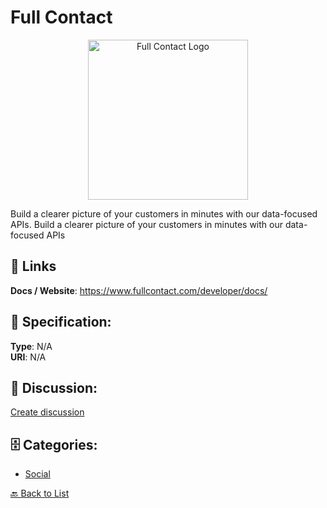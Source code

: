 # Full Contact
<p align="center">
    <img width="256" src="https://raw.githubusercontent.com/apis-list/apis-list/main/apis/full-contact/logo_256x256.png" alt="Full Contact Logo"/>
</p>

Build a clearer picture of your customers in minutes with our data-focused APIs.  Build a clearer picture of your customers in minutes with our data-focused APIs

##  🔗 Links
**Docs / Website**: https://www.fullcontact.com/developer/docs/

## 🧬 Specification:
**Type**: N/A  
**URI**: N/A

## 💬 Discussion:
[Create discussion](https://github.com/apis-list/apis-list/discussions/new)

## 🗄️ Categories:
- [Social](https://github.com/apis-list/apis-list#social)




[🔙 Back to List](https://github.com/apis-list/apis-list)
